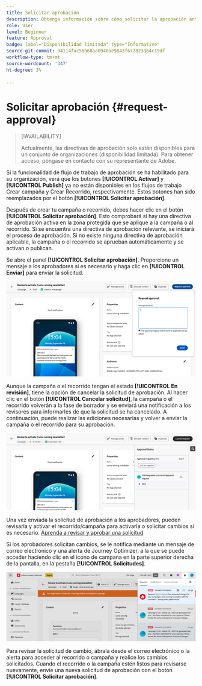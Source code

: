 ```yaml
---
title: Solicitar aprobación
description: Obtenga información sobre cómo solicitar la aprobación antes de publicar recorridos y campañas.
role: User
level: Beginner
feature: Approval
badge: label="Disponibilidad limitada" type="Informative"
source-git-commit: 94114fac56b68aa0940ae9843f672823d64c19df
workflow-type: tm+mt
source-wordcount: '347'
ht-degree: 3%

---
```



# Solicitar aprobación {#request-approval}

>[!AVAILABILITY]
>
> Actualmente, las directivas de aprobación solo están disponibles para un conjunto de organizaciones (disponibilidad limitada). Para obtener acceso, póngase en contacto con su representante de Adobe.

Si la funcionalidad de flujo de trabajo de aprobación se ha habilitado para su organización, verá que los botones **[!UICONTROL Activar]** y **[!UICONTROL Publish]** ya no están disponibles en los flujos de trabajo Crear campaña y Crear Recorrido, respectivamente. Estos botones han sido reemplazados por el botón **[!UICONTROL Solicitar aprobación]**.

Después de crear tu campaña o recorrido, debes hacer clic en el botón **[!UICONTROL Solicitar aprobación]**. Esto comprobará si hay una directiva de aprobación activa en la zona protegida que se aplique a la campaña o al recorrido. Si se encuentra una directiva de aprobación relevante, se iniciará el proceso de aprobación. Si no existe ninguna directiva de aprobación aplicable, la campaña o el recorrido se aprueban automáticamente y se activan o publican.

Se abre el panel **[!UICONTROL Solicitar aprobación]**. Proporcione un mensaje a los aprobadores si es necesario y haga clic en **[!UICONTROL Enviar]** para enviar la solicitud.

![](assets/approval-request.png)

Aunque la campaña o el recorrido tengan el estado **[!UICONTROL En revisión]**, tiene la opción de cancelar la solicitud de aprobación. Al hacer clic en el botón **[!UICONTROL Cancelar solicitud]**, la campaña o el recorrido volverán a la fase de borrador y se enviará una notificación a los revisores para informarles de que la solicitud se ha cancelado. A continuación, puede realizar las ediciones necesarias y volver a enviar la campaña o el recorrido para su aprobación.

![](assets/approval-cancel.png)

Una vez enviada la solicitud de aprobación a los aprobadores, pueden revisarla y activar el recorrido/campaña para activarla o solicitar cambios si es necesario. [Aprenda a revisar y aprobar una solicitud](review-approve-request.md)

Si los aprobadores solicitan cambios, se le notifica mediante un mensaje de correo electrónico y una alerta de Journey Optimizer, a la que se puede acceder haciendo clic en el icono de campana en la parte superior derecha de la pantalla, en la pestaña **[!UICONTROL Solicitudes]**.

![](assets/changes-requested.png)

Para revisar la solicitud de cambio, ábrala desde el correo electrónico o la alerta para acceder al recorrido o campaña y realice los cambios solicitados. Cuando el recorrido o la campaña estén listos para revisarse nuevamente, envíe una nueva solicitud de aprobación con el botón **[!UICONTROL Solicitar aprobación]**.
